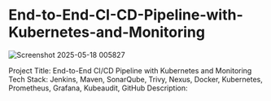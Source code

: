 # End-to-End-CI-CD-Pipeline-with-Kubernetes-and-Monitoring
![Screenshot 2025-05-18 005827](https://github.com/user-attachments/assets/bfadf350-6815-4c83-aae0-f34ec1e46a6d)


Project Title: End-to-End CI/CD Pipeline with Kubernetes and Monitoring Tech Stack: Jenkins, Maven, SonarQube, Trivy, Nexus, Docker, Kubernetes, Prometheus, Grafana, Kubeaudit, GitHub  Description:
